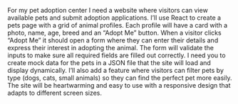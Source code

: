For my pet adoption center I need a website where visitors can view available pets and submit adoption applications. I’ll use React to create a pets page with a grid of animal profiles. Each profile will have a card with a photo, name, age, breed and an “Adopt Me” button. When a visitor clicks “Adopt Me” it should open a form where they can enter their details and express their interest in adopting the animal. The form will validate the inputs to make sure all required fields are filled out correctly. I need you to create mock data for the pets in a JSON file that the site will load and display dynamically. I’ll also add a feature where visitors can filter pets by type (dogs, cats, small animals) so they can find the perfect pet more easily. The site will be heartwarming and easy to use with a responsive design that adapts to different screen sizes.